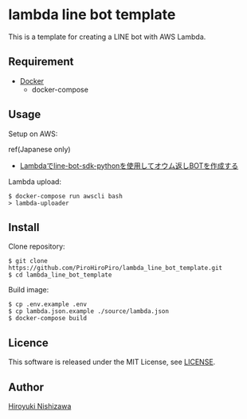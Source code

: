# lambda line bot template

This is a template for creating a LINE bot with AWS Lambda.

## Requirement

- [Docker](https://www.docker.com/)
  - docker-compose

## Usage

Setup on AWS:

ref(Japanese only)
- [Lambdaでline-bot-sdk-pythonを使用してオウム返しBOTを作成する](https://qiita.com/konikoni428/items/fd1ab5993bc5526726bb)

Lambda upload:

```console
$ docker-compose run awscli bash
> lambda-uploader
```

## Install

Clone repository:

```console
$ git clone https://github.com/PiroHiroPiro/lambda_line_bot_template.git
$ cd lambda_line_bot_template
```

Build image:

```console
$ cp .env.example .env
$ cp lambda.json.example ./source/lambda.json
$ docker-compose build
```

## Licence

This software is released under the MIT License, see [LICENSE](https://github.com/PiroHiroPiro/lambda_line_bot_template/blob/master/LICENSE).

## Author

[Hiroyuki Nishizawa](https://github.com/PiroHiroPiro)
